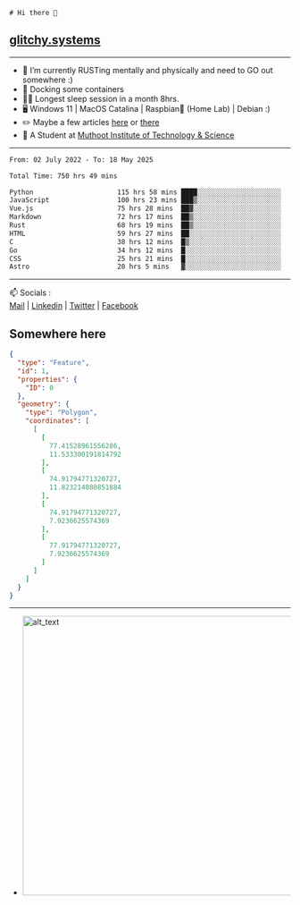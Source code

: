 ```
# Hi there 👋
```
## [glitchy.systems](https://glitchy.systems)
---

- 🌱 I’m currently RUSTing mentally and physically and need to GO out somewhere :)
- 🐋 Docking some containers
- 😶‍🌫️ Longest sleep session in a month 8hrs.
- 🖥️ Windows 11 | MacOS Catalina | Raspbian🥧 (Home Lab) | Debian :)
- ✏️ Maybe a few articles [here](https://medium.com/@advaithnarayanan8) or [there](https://medium.com/@advaithnarayanan8)
- 📑 A Student at [Muthoot Institute of Technology & Science](https://mgmits.ac.in/)



---

<!--START_SECTION:waka-->

```txt
From: 02 July 2022 - To: 18 May 2025

Total Time: 750 hrs 49 mins

Python                     115 hrs 58 mins ████░░░░░░░░░░░░░░░░░░░░░   15.45 %
JavaScript                 100 hrs 23 mins ███▒░░░░░░░░░░░░░░░░░░░░░   13.37 %
Vue.js                     75 hrs 28 mins  ██▓░░░░░░░░░░░░░░░░░░░░░░   10.05 %
Markdown                   72 hrs 17 mins  ██▒░░░░░░░░░░░░░░░░░░░░░░   09.63 %
Rust                       68 hrs 19 mins  ██▒░░░░░░░░░░░░░░░░░░░░░░   09.10 %
HTML                       59 hrs 27 mins  ██░░░░░░░░░░░░░░░░░░░░░░░   07.92 %
C                          38 hrs 12 mins  █▒░░░░░░░░░░░░░░░░░░░░░░░   05.09 %
Go                         34 hrs 12 mins  █░░░░░░░░░░░░░░░░░░░░░░░░   04.56 %
CSS                        25 hrs 21 mins  █░░░░░░░░░░░░░░░░░░░░░░░░   03.38 %
Astro                      20 hrs 5 mins   ▓░░░░░░░░░░░░░░░░░░░░░░░░   02.68 %
```

<!--END_SECTION:waka-->

---

📫 Socials :<br>
[Mail](mailto:advaith@glitchy.systems) | [Linkedin](https://www.linkedin.com/in/advaith-narayanan-a72152214/) | [Twitter](https://twitter.com/advaithnarayan) | [Facebook](https://screenmessage.com/qinq)

## Somewhere here

```geojson
{
  "type": "Feature",
  "id": 1,
  "properties": {
    "ID": 0
  },
  "geometry": {
    "type": "Polygon",
    "coordinates": [
      [
        [
          77.41528961556286,
          11.533300191814792
        ],
        [
          74.91794771320727,
          11.823214080851884
        ],
        [
          74.91794771320727,
          7.9236625574369
        ],
        [
          77.91794771320727,
          7.9236625574369
        ]
      ]
    ]
  }
}
```


--- 
- [<img alt="alt_text" width="500px" src="https://valid.x86.fr/cache/banner/xv24bv-6.png" />](https://valid.x86.fr/xv24bv)


